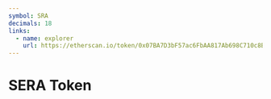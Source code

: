 ```yaml
---
symbol: SRA
decimals: 18
links:
  - name: explorer
    url: https://etherscan.io/token/0x07BA7D3bF57ac6FbAA817Ab698C710c8Bf5A6F08
---
```


# SERA Token
